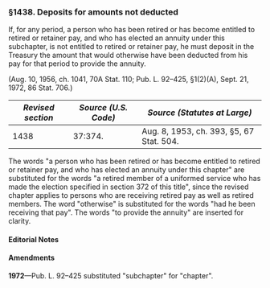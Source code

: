 ### §1438. Deposits for amounts not deducted ###

If, for any period, a person who has been retired or has become entitled to retired or retainer pay, and who has elected an annuity under this subchapter, is not entitled to retired or retainer pay, he must deposit in the Treasury the amount that would otherwise have been deducted from his pay for that period to provide the annuity.

(Aug. 10, 1956, ch. 1041, 70A Stat. 110; Pub. L. 92–425, §1(2)(A), Sept. 21, 1972, 86 Stat. 706.)

|*Revised section*|*Source (U.S. Code)*|      *Source (Statutes at Large)*      |
|-----------------|--------------------|----------------------------------------|
|      1438       |      37:374.       |Aug. 8, 1953, ch. 393, §5, 67 Stat. 504.|

The words "a person who has been retired or has become entitled to retired or retainer pay, and who has elected an annuity under this chapter" are substituted for the words "a retired member of a uniformed service who has made the election specified in section 372 of this title", since the revised chapter applies to persons who are receiving retired pay as well as retired members. The word "otherwise" is substituted for the words "had he been receiving that pay". The words "to provide the annuity" are inserted for clarity.

#### **Editorial Notes** ####

#### Amendments ####

**1972**—Pub. L. 92–425 substituted "subchapter" for "chapter".